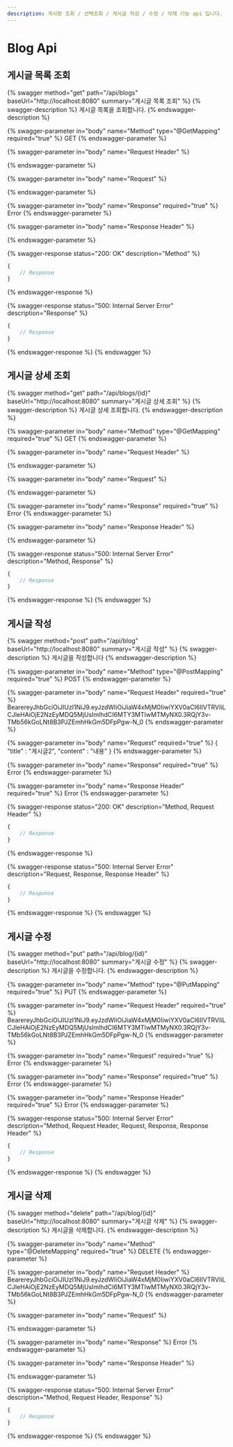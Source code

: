 ```yaml
---
description: 게시판 조회 / 선택조회 / 게시글 작성 / 수정 / 삭제 기능 api 입니다.
---
```


# Blog Api

## 게시글 목록 조회

{% swagger method="get" path="/api/blogs" baseUrl="http://localhost:8080" summary="게시글 목록 조회" %}
{% swagger-description %}
게시글 목록을 조회합니다.
{% endswagger-description %}

{% swagger-parameter in="body" name="Method" type="@GetMapping" required="true" %}
GET
{% endswagger-parameter %}

{% swagger-parameter in="body" name="Request Header" %}

{% endswagger-parameter %}

{% swagger-parameter in="body" name="Request" %}

{% endswagger-parameter %}

{% swagger-parameter in="body" name="Response" required="true" %}
Error
{% endswagger-parameter %}

{% swagger-parameter in="body" name="Response Header" %}

{% endswagger-parameter %}

{% swagger-response status="200: OK" description="Method" %}
```javascript
{
    // Response
}
```
{% endswagger-response %}

{% swagger-response status="500: Internal Server Error" description="Response" %}
```javascript
{
    // Response
}
```
{% endswagger-response %}
{% endswagger %}

## 게시글 상세 조회

{% swagger method="get" path="/api/blogs/{id}" baseUrl="http://localhost:8080" summary="게시글 상세 조회" %}
{% swagger-description %}
게시글 상세 조회합니다.
{% endswagger-description %}

{% swagger-parameter in="body" name="Method" type="@GetMapping" required="true" %}
GET
{% endswagger-parameter %}

{% swagger-parameter in="body" name="Request Header" %}

{% endswagger-parameter %}

{% swagger-parameter in="body" name="Request" %}

{% endswagger-parameter %}

{% swagger-parameter in="body" name="Response" required="true" %}
Error
{% endswagger-parameter %}

{% swagger-parameter in="body" name="Response Header" %}

{% endswagger-parameter %}

{% swagger-response status="500: Internal Server Error" description="Method, Response" %}
```javascript
{
    // Response
}
```
{% endswagger-response %}
{% endswagger %}

## 게시글 작성

{% swagger method="post" path="/api/blog" baseUrl="http://localhost:8080" summary="게시글 작성" %}
{% swagger-description %}
게시글을 작성합니다
{% endswagger-description %}

{% swagger-parameter in="body" name="Method" type="@PostMapping" required="true" %}
POST
{% endswagger-parameter %}

{% swagger-parameter in="body" name="Request Header" required="true" %}
BearereyJhbGciOiJIUzI1NiJ9.eyJzdWIiOiJiaW4xMjM0IiwiYXV0aCI6IlVTRVIiLCJleHAiOjE2NzEyMDQ5MjUsImlhdCI6MTY3MTIwMTMyNX0.3RQjY3v-TMb56kGoLNt8B3PJZEmhHkGm5DFpPgw-N_0
{% endswagger-parameter %}

{% swagger-parameter in="body" name="Request" required="true" %}
{ "title" : "게시글2", "content" : "내용" }
{% endswagger-parameter %}

{% swagger-parameter in="body" name="Response" required="true" %}
Error
{% endswagger-parameter %}

{% swagger-parameter in="body" name="Response Header" required="true" %}
Error
{% endswagger-parameter %}

{% swagger-response status="200: OK" description="Method, Request Header" %}
```javascript
{
    // Response
}
```
{% endswagger-response %}

{% swagger-response status="500: Internal Server Error" description="Request, Response, Response Header" %}
```javascript
{
    // Response
}
```
{% endswagger-response %}
{% endswagger %}

## 게시글 수정

{% swagger method="put" path="/api/blog/{id}" baseUrl="http://localhost:8080" summary="게시글 수정" %}
{% swagger-description %}
게시글을 수정합니다.
{% endswagger-description %}

{% swagger-parameter in="body" name="Method" type="@PutMapping" required="true" %}
PUT
{% endswagger-parameter %}

{% swagger-parameter in="body" name="Request Header" required="true" %}
BearereyJhbGciOiJIUzI1NiJ9.eyJzdWIiOiJiaW4xMjM0IiwiYXV0aCI6IlVTRVIiLCJleHAiOjE2NzEyMDQ5MjUsImlhdCI6MTY3MTIwMTMyNX0.3RQjY3v-TMb56kGoLNt8B3PJZEmhHkGm5DFpPgw-N_0
{% endswagger-parameter %}

{% swagger-parameter in="body" name="Request" required="true" %}
Error
{% endswagger-parameter %}

{% swagger-parameter in="body" name="Response" required="true" %}
Error
{% endswagger-parameter %}

{% swagger-parameter in="body" name="Response Header" required="true" %}
Error
{% endswagger-parameter %}

{% swagger-response status="500: Internal Server Error" description="Method, Request Header, Request, Response, Response Header" %}
```javascript
{
    // Response
}
```
{% endswagger-response %}
{% endswagger %}

## 게시글 삭제

{% swagger method="delete" path="/api/blog/{id}" baseUrl="http://localhost:8080" summary="게시글 삭제" %}
{% swagger-description %}
게시글을 삭제합니다.
{% endswagger-description %}

{% swagger-parameter in="body" name="Method" type="@DeleteMapping" required="true" %}
DELETE
{% endswagger-parameter %}

{% swagger-parameter in="body" name="Requset Header" %}
BearereyJhbGciOiJIUzI1NiJ9.eyJzdWIiOiJiaW4xMjM0IiwiYXV0aCI6IlVTRVIiLCJleHAiOjE2NzEyMDQ5MjUsImlhdCI6MTY3MTIwMTMyNX0.3RQjY3v-TMb56kGoLNt8B3PJZEmhHkGm5DFpPgw-N_0
{% endswagger-parameter %}

{% swagger-parameter in="body" name="Request" %}

{% endswagger-parameter %}

{% swagger-parameter in="body" name="Response" %}
Error
{% endswagger-parameter %}

{% swagger-parameter in="body" name="Response Header" %}

{% endswagger-parameter %}

{% swagger-response status="500: Internal Server Error" description="Method, Request Header, Response" %}
```javascript
{
    // Response
}
```
{% endswagger-response %}
{% endswagger %}
